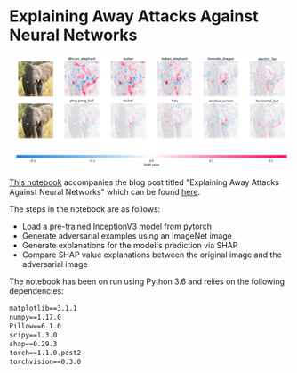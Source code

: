 # Explaining Away Attacks Against Neural Networks

![image](/images/juxtaposition.png)

[This notebook](explain_away_attacks.ipynb) accompanies the blog post titled "Explaining Away Attacks Against Neural Networks" which can
be found [here](https://seansaito.github.io/2019/08/03/explain-adversarial/).


The steps in the notebook are as follows:
* Load a pre-trained InceptionV3 model from pytorch
* Generate adversarial examples using an ImageNet image
* Generate explanations for the model's prediction via SHAP
* Compare SHAP value explanations between the original image and the adversarial image

The notebook has been on run using Python 3.6 and relies on the following dependencies:

```
matplotlib==3.1.1
numpy==1.17.0
Pillow==6.1.0
scipy==1.3.0
shap==0.29.3
torch==1.1.0.post2
torchvision==0.3.0
```